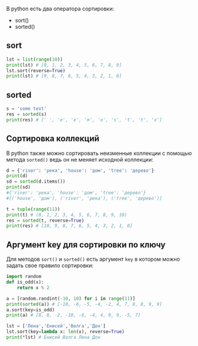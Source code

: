 В python есть два оператора сортировки:
- sort()
- sorted()
## sort

```python
lst = list(range(10))
print(lst) # [0, 1, 2, 3, 4, 5, 6, 7, 8, 9]
lst.sort(reverse=True)
print(lst) # [9, 8, 7, 6, 5, 4, 3, 2, 1, 0]
```

## sorted

```python
s = 'some text'
res = sorted(s)
print(res) # [' ', 'e', 'e', 'm', 'o', 's', 't', 't', 'x']
```
## Сортировка коллекций 

В python также можно сортировать неизменные коллекции с помощью метода `sorted()` ведь он не меняет исходной коллекции:

```python
d = {'river': 'река', 'house': 'дом', 'tree': 'дерево'}
print(d)
sd = sorted(d.items())
print(sd)
#{'river': 'река', 'house': 'дом', 'tree': 'дерево'}
#[('house', 'дом'), ('river', 'река'), ('tree', 'дерево')]
```

```python
t = tuple(range(11))
print(t) # (0, 1, 2, 3, 4, 5, 6, 7, 8, 9, 10)
res = sorted(t, reverse=True)
print(res) # [10, 9, 8, 7, 6, 5, 4, 3, 2, 1, 0]
```

## Аргумент key для сортировки по ключу

Для методов `sort()` и `sorted()` есть аргумент `key` в котором можно задать свое правило сортировки:

```python
import random
def is_odd(x):
    return x % 2

a = [random.randint(-10, 10) for i in range(11)]
print(sorted(a)) # [-10, -6, -5, -4, -2, 4, 7, 8, 8, 9, 9]
a.sort(key=is_odd)
print(a) # [8, 8, -2, -10, -6, -4, 4, 9, 9, -5, 7]
```


```python
lst = ['Лена','Енисей','Волга','Дон']
lst.sort(key=lambda x: len(x), reverse=True)
print(*lst) # Енисей Волга Лена Дон
```

